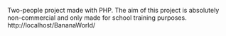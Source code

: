 Two-people project made with PHP. The aim of this project is absolutely non-commercial and only made for school training purposes.
http://localhost/BananaWorld/
